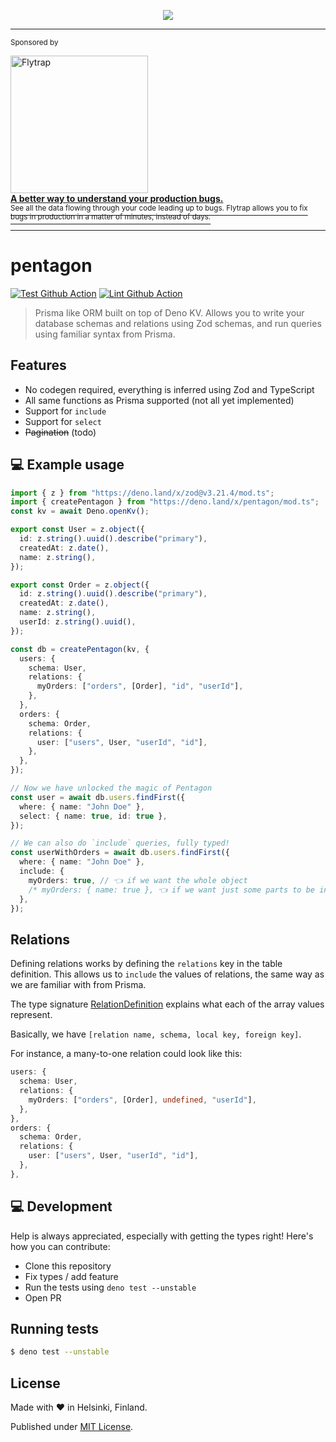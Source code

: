 <p align="center">
	<img src="https://github.com/skoshx/pentagon/raw/main/docs/pentagon-banner.png" />
  <hr>
  <p>
			<sup>Sponsored by</sup>
			<a href="https://www.useflytrap.com/?utm_campaign=github_repo&utm_medium=referral&utm_content=pentagon&utm_source=github">
				<div>
          <picture>
            <source width="220" media="(prefers-color-scheme: dark)" srcset="https://www.useflytrap.com/brand/flytrap-text-light.svg">
            <source width="220" media="(prefers-color-scheme: light)" srcset="https://www.useflytrap.com/brand/flytrap-text-dark.svg">
            <img width="220" src="https://www.useflytrap.com/brand/flytrap-text-dark.svg" alt="Flytrap">
          </picture>
				</div>
				<b>A better way to understand your production bugs.</b>
				<div>
					<sup>See all the data flowing through your code leading up to bugs. Flytrap allows you to fix bugs in production in a matter of minutes, instead of days.</sup>
				</div>
			</a>
		</p>
    <hr>
</p>

# pentagon

[![Test Github Action][github-actions-test-src]][github-actions-test-href]
[![Lint Github Action][github-actions-lint-src]][github-actions-lint-href]

> Prisma like ORM built on top of Deno KV. Allows you to write your database
> schemas and relations using Zod schemas, and run queries using familiar syntax
> from Prisma.

## Features

- No codegen required, everything is inferred using Zod and TypeScript
- All same functions as Prisma supported (not all yet implemented)
- Support for `include`
- Support for `select`
- ~~Pagination~~ (todo)

## 💻 Example usage

```typescript
import { z } from "https://deno.land/x/zod@v3.21.4/mod.ts";
import { createPentagon } from "https://deno.land/x/pentagon/mod.ts";
const kv = await Deno.openKv();

export const User = z.object({
  id: z.string().uuid().describe("primary"),
  createdAt: z.date(),
  name: z.string(),
});

export const Order = z.object({
  id: z.string().uuid().describe("primary"),
  createdAt: z.date(),
  name: z.string(),
  userId: z.string().uuid(),
});

const db = createPentagon(kv, {
  users: {
    schema: User,
    relations: {
      myOrders: ["orders", [Order], "id", "userId"],
    },
  },
  orders: {
    schema: Order,
    relations: {
      user: ["users", User, "userId", "id"],
    },
  },
});

// Now we have unlocked the magic of Pentagon
const user = await db.users.findFirst({
  where: { name: "John Doe" },
  select: { name: true, id: true },
});

// We can also do `include` queries, fully typed!
const userWithOrders = await db.users.findFirst({
  where: { name: "John Doe" },
  include: {
    myOrders: true, // 👈 if we want the whole object
    /* myOrders: { name: true }, 👈 if we want just some parts to be included */
  },
});
```

## Relations

Defining relations works by defining the `relations` key in the table
definition. This allows us to `include` the values of relations, the same way as
we are familiar with from Prisma.

The type signature
[RelationDefinition](https://github.com/skoshx/pentagon/blob/fae437d373df89a1610a998e940c92213d3134b3/src/types.ts#LL56C24-L56C24)
explains what each of the array values represent.

Basically, we have `[relation name, schema, local key, foreign key]`.

For instance, a many-to-one relation could look like this:

```typescript
users: {
  schema: User,
  relations: {
    myOrders: ["orders", [Order], undefined, "userId"],
  },
},
orders: {
  schema: Order,
  relations: {
    user: ["users", User, "userId", "id"],
  },
},
```

## 💻 Development

Help is always appreciated, especially with getting the types right! Here's how
you can contribute:

- Clone this repository
- Fix types / add feature
- Run the tests using `deno test --unstable`
- Open PR

## Running tests

```bash
$ deno test --unstable
```

## License

Made with ❤️ in Helsinki, Finland.

Published under [MIT License](./LICENSE.md).

<!-- Links -->

[github-actions-test-href]: https://github.com/skoshx/pentagon/actions/workflows/test.yml
[github-actions-lint-href]: https://github.com/skoshx/pentagon/actions/workflows/lint.yml

<!-- Badges -->

[github-actions-test-src]: https://github.com/skoshx/pentagon/actions/workflows/test.yml/badge.svg
[github-actions-lint-src]: https://github.com/skoshx/pentagon/actions/workflows/lint.yml/badge.svg
